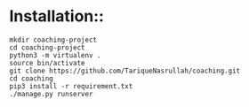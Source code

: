 # Installation::

	mkdir coaching-project
	cd coaching-project
	python3 -m virtualenv .
	source bin/activate
	git clone https://github.com/TariqueNasrullah/coaching.git
	cd coaching
	pip3 install -r requirement.txt
	./manage.py runserver
